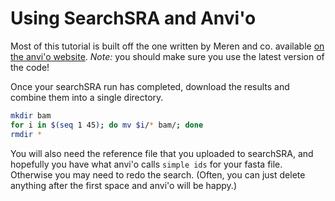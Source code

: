 # Using SearchSRA and Anvi'o

Most of this tutorial is built off the one written by Meren and co. available [on the anvi'o website](http://merenlab.org/2016/06/22/anvio-tutorial-v2/). _Note:_ you should make sure you use the latest version of the code!

Once your searchSRA run has completed, download the results and combine them into a single directory.

```bash
mkdir bam
for i in $(seq 1 45); do mv $i/* bam/; done
rmdir *
```

You will also need the reference file that you uploaded to searchSRA, and hopefully you have what anvi'o calls `simple ids` for your fasta file. Otherwise you may need to redo the search. (Often, you can just delete anything after the first space and anvi'o will be happy.)





